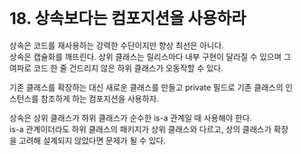 # 18. 상속보다는 컴포지션을 사용하라

상속은 코드를 재사용하는 강력한 수단이지만 항상 최선은 아니다.  
상속은 캡슐화를 깨뜨린다. 상위 클래스는 릴리스마다 내부 구현이 달라질 수 있으며 그 여파로 코드 한 줄 건드리지 않은 하위 클래스가 오동작할 수 있다.

기존 클래스를 확장하는 대신 새로운 클래스를 만들고 private 필드로 기존 클래스의 인스턴스를 참조하게 하는 컴포지션을 사용하자.

상속은 상위 클래스가 하위 클래스가 순수한 is-a 관계일 때 사용해야 한다.  
is-a 관계이더라도 하위 클래스의 패키지가 상위 클래스와 다르고, 상의 클래스가 확장을 고려해 설계되지 않았다면 문제가 될 수 있다.